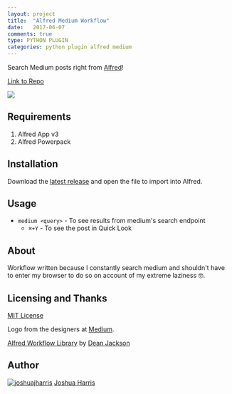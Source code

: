 ```yaml
---
layout: project
title:  "Alfred Medium Workflow"
date:   2017-06-07
comments: true
type: PYTHON PLUGIN
categories: python plugin alfred medium
---
```


Search Medium posts right from [Alfred](https://www.alfredapp.com/)!

[Link to Repo](https://github.com/joshuajharris/alfred-medium-workflow)

![](https://d2ppvlu71ri8gs.cloudfront.net/items/1p1O0b0E3C3U3C323T0F/Screen%20Recording%202017-06-07%20at%2005.02%20PM.gif?v=b5b531e6)

## Requirements
1. Alfred App v3
2. Alfred Powerpack

## Installation
Download the [latest release](https://github.com/joshuajharris/alfred-medium-workflow/releases/latest) and open the file to import into Alfred.

## Usage

* `medium <query>` - To see results from medium's search endpoint
    * `⌘+Y` - To see the post in Quick Look

## About
Workflow written because I constantly search medium and shouldn't have to enter my browser to do so on account of my extreme laziness 🤓.

## Licensing and Thanks

[MIT License](https://opensource.org/licenses/MIT)

Logo from the designers at [Medium](https://medium.design/).

[Alfred Workflow Library](https://github.com/deanishe/alfred-workflow) by [Dean Jackson](https://github.com/deanishe)

## Author
[![joshuajharris](https://avatars2.githubusercontent.com/u/10967744?v=3&s=120)](http://joshuajharris.com/ "Joshua Harris's Personal Website")
[Joshua Harris](http://joshuajharris.com/)
